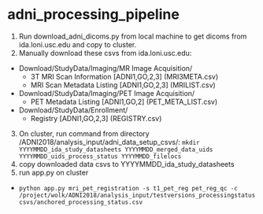 # adni_processing_pipeline

1. Run download_adni_dicoms.py from local machine to get dicoms from ida.loni.usc.edu and copy to cluster.
2. Manually download these csvs from ida.loni.usc.edu:
- Download/StudyData/Imaging/MR Image Acquisition/
  - 3T MRI Scan Information [ADNI1,GO,2,3] (MRI3META.csv)
  - MRI Scan Metadata Listing [ADNI1,GO,2,3] (MRILIST.csv)
- Download/StudyData/Imaging/PET Image Acquisition/
  - PET Metadata Listing [ADNI1,GO,2] (PET_META_LIST.csv)
- Download/StudyData/Enrollment/
  - Registry [ADNI1,GO,2,3] (REGISTRY.csv)
3. On cluster, run command from directory /ADNI2018/analysis_input/adni_data_setup_csvs/: 
`mkdir YYYYMMDD_ida_study_datasheets YYYYMMDD_merged_data_uids YYYYMMDD_uids_process_status YYYYMMDD_filelocs` 
4. copy downloaded data csvs to YYYYMMDD_ida_study_datasheets
5. run app.py on cluster
  - `python app.py mri_pet_registration -s t1_pet_reg pet_reg_qc -c /project/wolk/ADNI2018/analysis_input/testversions_processingstatuscsvs/anchored_processing_status.csv`